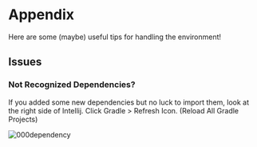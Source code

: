 # Appendix
Here are some (maybe) useful tips for handling the environment!

## Issues
### Not Recognized Dependencies?
If you added some new dependencies but no luck to import them, look at the right side of Intellij. Click Gradle > Refresh Icon. (Reload All Gradle Projects)

![000dependency](https://user-images.githubusercontent.com/48712088/159534365-3d41bb4b-9b97-4f3e-a671-77398507e60f.png)


